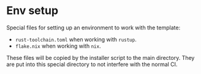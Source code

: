 # Env setup

Special files for setting up an environment to work with the template:

-   `rust-toolchain.toml` when working with `rustup`.
-   `flake.nix` when working with `nix`.

These files will be copied by the installer script to the main directory. They are
put into this special directory to not interfere with the normal CI.
